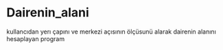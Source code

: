 # Dairenin_alani
kullancıdan yerı çapını ve merkezi açısının ölçüsunü alarak dairenin alanını hesaplayan program
